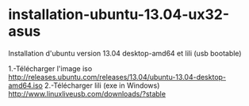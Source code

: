 installation-ubuntu-13.04-ux32-asus
===================================

Installation d'ubuntu version 13.04 desktop-amd64 et lili (usb bootable) 

1.-Télécharger l'image iso
  http://releases.ubuntu.com/releases/13.04/ubuntu-13.04-desktop-amd64.iso
2.-Télécharger lili (exe in Windows)
  http://www.linuxliveusb.com/downloads/?stable
  

